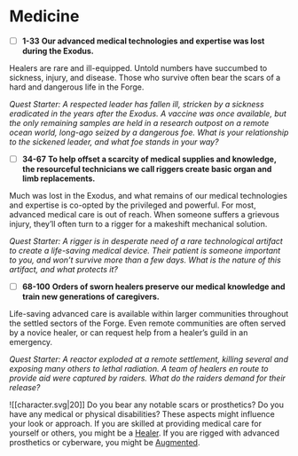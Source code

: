 # Medicine
- [ ]  **1-33**  **Our advanced medical technologies and expertise was lost during the Exodus.** 
 
Healers are rare and ill-equipped. Untold numbers have succumbed to sickness, injury, and disease. Those who survive often bear the scars of a hard and dangerous life in the Forge.

*Quest Starter: A respected leader has fallen ill, stricken by a sickness eradicated in the years after the Exodus. A vaccine was once available, but the only remaining samples are held in a research outpost on a remote ocean world, long-ago seized by a dangerous foe. What is your relationship to the sickened leader, and what foe stands in your way?*

- [ ]  **34-67**  **To help offset a scarcity of medical supplies and knowledge, the resourceful technicians we call riggers create basic organ and limb replacements.** 
 
Much was lost in the Exodus, and what remains of our medical technologies and expertise is co-opted by the privileged and powerful. For most, advanced medical care is out of reach. When someone suffers a grievous injury, they’ll often turn to a rigger for a makeshift mechanical solution.

*Quest Starter: A rigger is in desperate need of a rare technological artifact to create a life-saving medical device. Their patient is someone important to you, and won’t survive more than a few days. What is the nature of this artifact, and what protects it?*

- [ ]  **68-100**  **Orders of sworn healers preserve our medical knowledge and train new generations of caregivers.** 
 
Life-saving advanced care is available within larger communities throughout the settled sectors of the Forge. Even remote communities are often served by a novice healer, or can request help from a healer’s guild in an emergency.

*Quest Starter: A reactor exploded at a remote settlement, killing several and exposing many others to lethal radiation. A team of healers en route to provide aid were captured by raiders. What do the raiders demand for their release?*

![[character.svg|20]] Do you bear any notable scars or prosthetics? Do you have any medical or physical disabilities? These aspects might influence your look or approach. If you are skilled at providing medical care for yourself or others, you might be a [Healer](Healer.md). If you are rigged with advanced prosthetics or cyberware, you might be [Augmented](Augmented.md).
